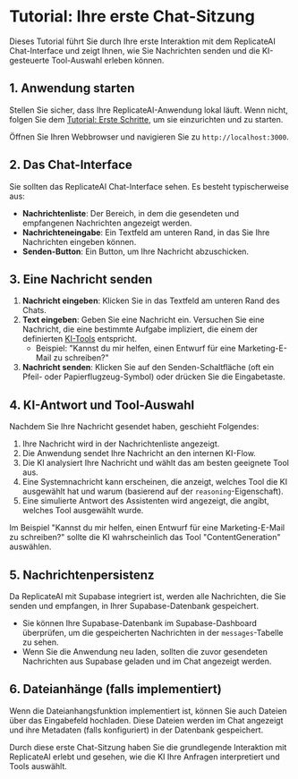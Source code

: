 # Tutorial: Ihre erste Chat-Sitzung

Dieses Tutorial führt Sie durch Ihre erste Interaktion mit dem ReplicateAI Chat-Interface und zeigt Ihnen, wie Sie Nachrichten senden und die KI-gesteuerte Tool-Auswahl erleben können.

## 1. Anwendung starten

Stellen Sie sicher, dass Ihre ReplicateAI-Anwendung lokal läuft. Wenn nicht, folgen Sie dem [Tutorial: Erste Schritte](getting-started.md), um sie einzurichten und zu starten.

Öffnen Sie Ihren Webbrowser und navigieren Sie zu `http://localhost:3000`.

## 2. Das Chat-Interface

Sie sollten das ReplicateAI Chat-Interface sehen. Es besteht typischerweise aus:

*   **Nachrichtenliste**: Der Bereich, in dem die gesendeten und empfangenen Nachrichten angezeigt werden.
*   **Nachrichteneingabe**: Ein Textfeld am unteren Rand, in das Sie Ihre Nachrichten eingeben können.
*   **Senden-Button**: Ein Button, um Ihre Nachricht abzuschicken.

## 3. Eine Nachricht senden

1.  **Nachricht eingeben**: Klicken Sie in das Textfeld am unteren Rand des Chats.
2.  **Text eingeben**: Geben Sie eine Nachricht ein. Versuchen Sie eine Nachricht, die eine bestimmte Aufgabe impliziert, die einem der definierten [KI-Tools](explanation/ai-intelligence.md) entspricht.
    *   Beispiel: "Kannst du mir helfen, einen Entwurf für eine Marketing-E-Mail zu schreiben?"
3.  **Nachricht senden**: Klicken Sie auf den Senden-Schaltfläche (oft ein Pfeil- oder Papierflugzeug-Symbol) oder drücken Sie die Eingabetaste.

## 4. KI-Antwort und Tool-Auswahl

Nachdem Sie Ihre Nachricht gesendet haben, geschieht Folgendes:

1.  Ihre Nachricht wird in der Nachrichtenliste angezeigt.
2.  Die Anwendung sendet Ihre Nachricht an den internen KI-Flow.
3.  Die KI analysiert Ihre Nachricht und wählt das am besten geeignete Tool aus.
4.  Eine Systemnachricht kann erscheinen, die anzeigt, welches Tool die KI ausgewählt hat und warum (basierend auf der `reasoning`-Eigenschaft).
5.  Eine simulierte Antwort des Assistenten wird angezeigt, die angibt, welches Tool ausgewählt wurde.

Im Beispiel "Kannst du mir helfen, einen Entwurf für eine Marketing-E-Mail zu schreiben?" sollte die KI wahrscheinlich das Tool "ContentGeneration" auswählen.

## 5. Nachrichtenpersistenz

Da ReplicateAI mit Supabase integriert ist, werden alle Nachrichten, die Sie senden und empfangen, in Ihrer Supabase-Datenbank gespeichert.

*   Sie können Ihre Supabase-Datenbank im Supabase-Dashboard überprüfen, um die gespeicherten Nachrichten in der `messages`-Tabelle zu sehen.
*   Wenn Sie die Anwendung neu laden, sollten die zuvor gesendeten Nachrichten aus Supabase geladen und im Chat angezeigt werden.

## 6. Dateianhänge (falls implementiert)

Wenn die Dateianhangsfunktion implementiert ist, können Sie auch Dateien über das Eingabefeld hochladen. Diese Dateien werden im Chat angezeigt und ihre Metadaten (falls konfiguriert) in der Datenbank gespeichert.

Durch diese erste Chat-Sitzung haben Sie die grundlegende Interaktion mit ReplicateAI erlebt und gesehen, wie die KI Ihre Anfragen interpretiert und Tools auswählt.